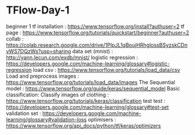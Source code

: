 # TFlow-Day-1
beginner 1
tf installation : https://www.tensorflow.org/install?authuser=2
tf page : https://www.tensorflow.org/tutorials/quickstart/beginner?authuser=2
collab : https://colab.research.google.com/drive/1PlpJL1qBoujHRhglossBSyzskCDnvWS7DQzWs?usp=sharing
data set (mnist) : http://yann.lecun.com/exdb/mnist/
logistic regression : https://developers.google.com/machine-learning/glossary#logistic-regression
load csv : https://www.tensorflow.org/tutorials/load_data/csv
Load and preprocess images : https://www.tensorflow.org/tutorials/load_data/images
The Sequential model : https://www.tensorflow.org/guide/keras/sequential_model
Basic classification: Classify images of clothing : https://www.tensorflow.org/tutorials/keras/classification
test test : https://developers.google.com/machine-learning/glossary#test-set
validation set : https://developers.google.com/machine-learning/glossary#validation-loss
optimisers : https://www.tensorflow.org/api_docs/python/tf/keras/optimizers

